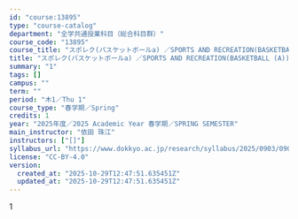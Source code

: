 ```yaml
---
id: "course:13895"
type: "course-catalog"
department: "全学共通授業科目（総合科目群）"
course_code: "13895"
course_title: "スポレク(バスケットボールa) ／SPORTS AND RECREATION(BASKETBALL (A))"
title: "スポレク(バスケットボールa) ／SPORTS AND RECREATION(BASKETBALL (A))"
summary: "1"
tags: []
campus: ""
term: ""
period: "木1／Thu 1"
course_type: "春学期／Spring"
credits: 1
year: "2025年度／2025 Academic Year 春学期／SPRING SEMESTER"
main_instructor: "依田 珠江"
instructors: ["[]"]
syllabus_url: "https://www.dokkyo.ac.jp/research/syllabus/2025/0903/0903_13895_ja_JP.html"
license: "CC-BY-4.0"
version:
  created_at: "2025-10-29T12:47:51.635451Z"
  updated_at: "2025-10-29T12:47:51.635451Z"
---
```

1
